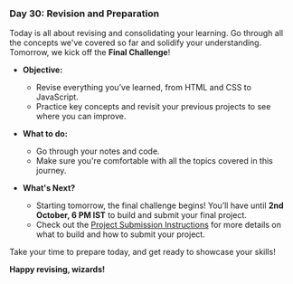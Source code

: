 ### **Day 30: Revision and Preparation**

Today is all about revising and consolidating your learning. Go through all the concepts we've covered so far and solidify your understanding. Tomorrow, we kick off the **Final Challenge**!

- **Objective:**
  - Revise everything you’ve learned, from HTML and CSS to JavaScript.
  - Practice key concepts and revisit your previous projects to see where you can improve.

- **What to do:**
  - Go through your notes and code.
  - Make sure you're comfortable with all the topics covered in this journey.

- **What's Next?**
  - Starting tomorrow, the final challenge begins! You’ll have until **2nd October, 6 PM IST** to build and submit your final project.
  - Check out the [Project Submission Instructions](https://dev-wizards.github.io/front-end-frenzy/PROJECT_SUBMISSION.html) for more details on what to build and how to submit your project.

Take your time to prepare today, and get ready to showcase your skills!

**Happy revising, wizards!**